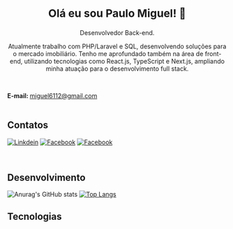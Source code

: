 ### <div align="center"><h2>Olá eu sou <strong> Paulo Miguel!</strong> 👋</h2></div>

<div align="center">
Desenvolvedor Back-end.

Atualmente trabalho com PHP/Laravel e SQL, desenvolvendo soluções para o mercado imobiliário.
Tenho me aprofundado também na área de front-end, utilizando tecnologias como React.js, TypeScript e Next.js, ampliando minha atuação para o desenvolvimento full stack.

</div>
<br/>

<strong>E-mail: </strong>miguel6112@gmail.com
<br/><br/>

## <h2>Contatos</h2>

[![Linkdein](https://img.shields.io/badge/LinkedIn-0077B5?style=for-the-badge&logo=linkedin&logoColor=white)](http://linkedin.com/in/dev-paulo-miguel)
[![Facebook](https://img.shields.io/badge/Facebook-1877F2?style=for-the-badge&logo=facebook&logoColor=white)](https://www.facebook.com/miguel.paulo.528/)
[![Facebook](https://img.shields.io/badge/Instagram-E4405F?style=for-the-badge&logo=instagram&logoColor=white)](https://www.instagram.com/paulomiguelrs/)

<br/>

## <h2>Desenvolvimento</h2>

![Anurag's GitHub stats](https://github-readme-stats.vercel.app/api?username=Paulo-Dev1&show_icons=true&theme=tokyonight)
[![Top Langs](https://github-readme-stats.vercel.app/api/top-langs/?username=Paulo-Dev1&langs_count=8)](https://github.com/anuraghazra/github-readme-stats)

### <h2>Tecnologias</h2> 

<div style="display: inline-block;">
<img alt="" src="https://img.shields.io/badge/C%23-239120?style=for-the-badge&logo=c-sharp&logoColor=white"/>
<img  alt="" src="https://img.shields.io/badge/.NET-5C2D91?style=for-the-badge&logo=.net&logoColor=white"/>
<img  alt="" src="https://img.shields.io/badge/HTML-239120?style=for-the-badge&logo=html5&logoColor=white"/>
<img  alt="" src="https://img.shields.io/badge/JavaScript-F7DF1E?style=for-the-badge&logo=javascript&logoColor=black"/>
<img  alt="" src="https://img.shields.io/badge/Java-ED8B00?style=for-the-badge&logo=java&logoColor=white"/>
<img  alt="" src="https://img.shields.io/badge/React-20232A?style=for-the-badge&logo=react&logoColor=61DAF"/>
<img  alt="" src="https://img.shields.io/badge/Bootstrap-563D7C?style=for-the-badge&logo=bootstrap&logoColor=white"/>
<img  alt="" src="https://img.shields.io/badge/MySQL-00000F?style=for-the-badge&logo=mysql&logoColor=white"/>






</div>

